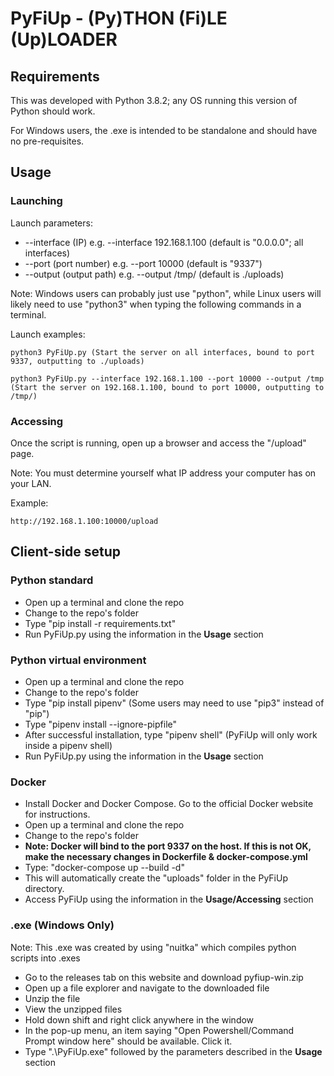 # PyFiUp - (Py)THON (Fi)LE (Up)LOADER

## Requirements
This was developed with Python 3.8.2; any OS running this version of Python should work.

For Windows users, the .exe is intended to be standalone and should have no pre-requisites.

## Usage

### Launching

Launch parameters:

* --interface (IP) e.g. --interface 192.168.1.100 (default is "0.0.0.0"; all interfaces)
* --port (port number) e.g. --port 10000 (default is "9337")
* --output (output path) e.g. --output /tmp/ (default is ./uploads)

Note: Windows users can probably just use "python", while Linux users will likely need to use "python3" when typing the following commands in a terminal.

Launch examples:

```
python3 PyFiUp.py (Start the server on all interfaces, bound to port 9337, outputting to ./uploads)

python3 PyFiUp.py --interface 192.168.1.100 --port 10000 --output /tmp (Start the server on 192.168.1.100, bound to port 10000, outputting to /tmp/)
```

### Accessing

Once the script is running, open up a browser and access the "/upload" page.

Note: You must determine yourself what IP address your computer has on your LAN.

Example:

```
http://192.168.1.100:10000/upload
```

## Client-side setup

### Python standard
* Open up a terminal and clone the repo
* Change to the repo's folder
* Type "pip install -r requirements.txt"
* Run PyFiUp.py using the information in the **Usage** section

### Python virtual environment
* Open up a terminal and clone the repo
* Change to the repo's folder
* Type "pip install pipenv" (Some users may need to use "pip3" instead of "pip")
* Type "pipenv install --ignore-pipfile"
* After successful installation, type "pipenv shell" (PyFiUp will only work inside a pipenv shell)
* Run PyFiUp.py using the information in the **Usage** section

### Docker
* Install Docker and Docker Compose. Go to the official Docker website for instructions.
* Open up a terminal and clone the repo
* Change to the repo's folder
* **Note: Docker will bind to the port 9337 on the host. If this is not OK, make the necessary changes in Dockerfile & docker-compose.yml**
* Type: "docker-compose up --build -d"
* This will automatically create the "uploads" folder in the PyFiUp directory.
* Access PyFiUp using the information in the **Usage/Accessing** section

### .exe (Windows Only)
Note: This .exe was created by using "nuitka" which compiles python scripts into .exes

* Go to the releases tab on this website and download pyfiup-win.zip
* Open up a file explorer and navigate to the downloaded file
* Unzip the file
* View the unzipped files 
* Hold down shift and right click anywhere in the window
* In the pop-up menu, an item saying "Open Powershell/Command Prompt window here" should be available. Click it.
* Type ".\PyFiUp.exe" followed by the parameters described in the **Usage** section